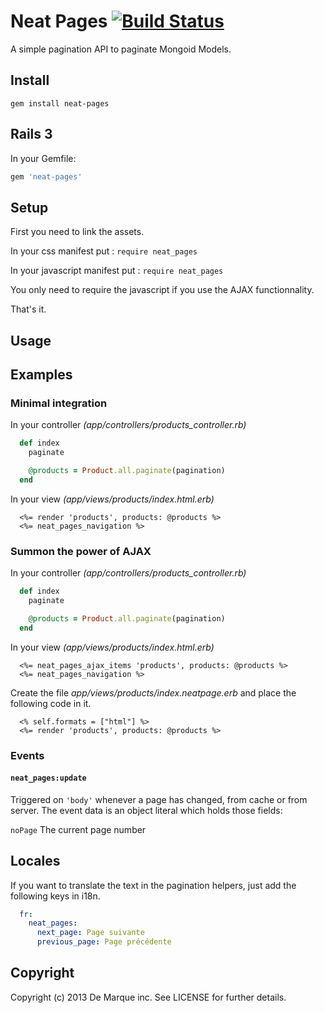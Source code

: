 Neat Pages [![Build Status](https://secure.travis-ci.org/demarque/neat-pages.png?branch=master)](http://travis-ci.org/demarque/neat-pages)
===============

A simple pagination API to paginate Mongoid Models.

Install
-------

```
gem install neat-pages
```

Rails 3
-------

In your Gemfile:

```ruby
gem 'neat-pages'
```


Setup
-----

First you need to link the assets.

In your css manifest put : ``` require neat_pages ```

In your javascript manifest put : ``` require neat_pages ```

You only need to require the javascript if you use the AJAX functionnality.

That's it.


Usage
-----


Examples
--------

### Minimal integration

In your controller *(app/controllers/products_controller.rb)*

```ruby
  def index
    paginate

    @products = Product.all.paginate(pagination)
  end
```

In your view *(app/views/products/index.html.erb)*

```erb
  <%= render 'products', products: @products %>
  <%= neat_pages_navigation %>
```


### Summon the power of AJAX

In your controller *(app/controllers/products_controller.rb)*

```ruby
  def index
    paginate

    @products = Product.all.paginate(pagination)
  end
```

In your view *(app/views/products/index.html.erb)*

```erb
  <%= neat_pages_ajax_items 'products', products: @products %>
  <%= neat_pages_navigation %>
```

Create the file *app/views/products/index.neatpage.erb* and place the following code in it.

```erb
  <% self.formats = ["html"] %>
  <%= render 'products', products: @products %>
```
### Events

#### `neat_pages:update`

Triggered on `'body'` whenever a page has changed, from cache or from server.
The event data is an object literal which holds those fields:

`noPage` The current page number

Locales
-------

If you want to translate the text in the pagination helpers, just add the following keys in i18n.

```yml
  fr:
    neat_pages:
      next_page: Page suivante
      previous_page: Page précédente
```


Copyright
---------

Copyright (c) 2013 De Marque inc. See LICENSE for further details.
